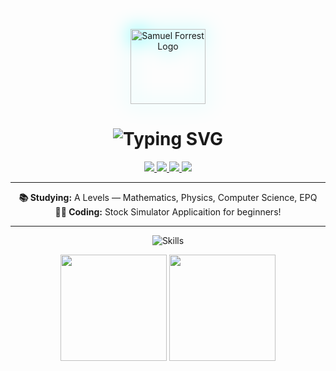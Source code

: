 <!-- Banner with Glow -->
<p align="center">
  <img src="https://samuelforrest.me/assets/android-chrome-512x512.png" alt="Samuel Forrest Logo" width="120" style="filter: drop-shadow(0 0 15px #0ff);" />
</p>

<!-- Typing Animation -->
<h1 align="center">
  <img src="https://readme-typing-svg.demolab.com?font=Fira+Code&pause=1000&color=000000&center=true&vCenter=true&width=440&lines=Hey%2C+I%27m+Samuel+Forrest!;Welcome+to+my+GitHub!;Visit+my+Website!" alt="Typing SVG" />
</h1>

<!-- Socials with Animated Icon -->
<p align="center">
  <a href="https://www.linkedin.com/in/samuelforrest/" target="_blank">
    <img src="https://img.shields.io/badge/LinkedIn-0A66C2?style=for-the-badge&logo=linkedin&logoColor=white"/>
  </a>
  <a href="https://instagram.com/samueljforrest" target="_blank">
    <img src="https://img.shields.io/badge/Instagram-E4405F?style=for-the-badge&logo=instagram&logoColor=white"/>
  </a>
  <a href="mailto:samuel@samuelforrest.me" target="_blank">
    <img src="https://img.shields.io/badge/Email-D14836?style=for-the-badge&logo=gmail&logoColor=white"/>
  </a>
  <a href="https://samuelforrest.me" target="_blank">
    <img src="https://img.shields.io/badge/Website-000000?style=for-the-badge&logo=about.me&logoColor=white"/>
  </a>
</p>

---

<p align="center">
  <b>📚 Studying:</b> A Levels — Mathematics, Physics, Computer Science, EPQ<br>
  <b>👨‍💻 Coding:</b> Stock Simulator Applicaition for beginners!<br>
</p>

---

<!-- Skill Icons -->
<p align="center">
  <img src="https://skillicons.dev/icons?i=python,js,html,css,figma,github,vscode" alt="Skills" />
</p>

<!-- GitHub Stats and Trophies -->
<p align="center">
  <img src="https://github-readme-stats.vercel.app/api?username=samuelforrest&show_icons=true&theme=tokyonight&hide=prs,contribs&count_private=true" height="170">
  <img src="https://streak-stats.demolab.com?user=samuelforrest&theme=tokyonight&hide_border=true" height="170">
</p>

